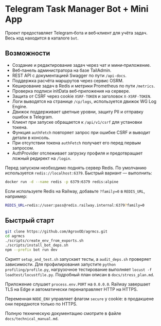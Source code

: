<!-- Назначение файла: краткое описание возможностей проекта. Основные модули: bot, web. -->

# Telegram Task Manager Bot + Mini App

Проект предоставляет Telegram‑бота и веб‑клиент для учёта задач. Весь код находится в каталоге `bot`.

## Возможности

- Создание и редактирование задач через чат и мини‑приложение.
- Веб‑панель администратора на базе TailAdmin.
- REST API с документацией Swagger по пути `/api-docs`.
- Поддержка расчёта маршрутов через сервис OSRM.
- Кеширование задач в Redis и метрики Prometheus по пути `/metrics`.
- Проверка подписи initData веб‑приложения на сервере.
- Защита от CSRF через cookie `XSRF-TOKEN` и заголовок `X-XSRF-TOKEN`.
- Логи выводятся на странице `/cp/logs`, используется движок WG Log Engine.
- Движок поддерживает цветные уровни, защиту PII и отправку ошибок в Telegram.
- Клиент при запуске обращается к `/api/v1/csrf` для установки токена.
- Функция `authFetch` повторяет запрос при ошибке CSRF и выводит детали в консоль.
- При отсутствии токена `authFetch` получает его перед первым запросом.
- AuthProvider отслеживает загрузку профиля и предотвращает ложный редирект на `/login`.

Перед запуском необходимо поднять сервер Redis. По умолчанию используется `redis://localhost:6379`. Быстрый вариант — выполнить:

```bash
docker run -d --name redis -p 6379:6379 redis:alpine
```
Если используете Redis на Railway, добавьте `?family=0` в `REDIS_URL`,
например:

```bash
REDIS_URL=redis://user:pass@redis.railway.internal:6379?family=0
```

## Быстрый старт

```bash
git clone https://github.com/AgroxOD/agrmcs.git
cd agrmcs
./scripts/create_env_from_exports.sh
./scripts/install_bot_deps.sh
npm --prefix bot run dev
```

Скрипт `setup_and_test.sh` запускает тесты, а `audit_deps.sh` проверяет зависимости.
Для профилирования запустите `python profiling/profile.py`,
нагрузочное тестирование выполняет `locust -f loadtest/locustfile.py`.
Подробный план описан в `docs/stress_plan.md`.

Приложение слушает `process.env.PORT` на `0.0.0.0`. Railway завершает TLS на Edge и автоматически перенаправляет HTTP на HTTPS.

Переменная `NODE_ENV` управляет флагом `secure` у cookie: в продакшене они передаются только по HTTPS.

Полную техническую документацию смотрите в файле `docs/technical_manual.md`.

